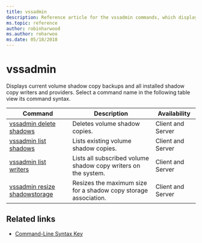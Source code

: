 ```yaml
---
title: vssadmin
description: Reference article for the vssadmin commands, which displays current volume shadow copy backups and all installed shadow copy writers and providers.
ms.topic: reference
author: robinharwood
ms.author: roharwoo
ms.date: 05/18/2018
---
```


# vssadmin



Displays current volume shadow copy backups and all installed shadow copy writers and providers. Select a command name in the following table view its command syntax.

| Command | Description | Availability |
|--|--|--|
| [vssadmin delete shadows](vssadmin-delete-shadows.md) | Deletes volume shadow copies. | Client and Server |
| [vssadmin list shadows](vssadmin-list-shadows.md) | Lists existing volume shadow copies. | Client and Server |
| [vssadmin list writers](vssadmin-list-writers.md) | Lists all subscribed volume shadow copy writers on the system. | Client and Server |
| [vssadmin resize shadowstorage](vssadmin-resize-shadowstorage.md) | Resizes the maximum size for a shadow copy storage association. | Client and Server |

## Related links

- [Command-Line Syntax Key](command-line-syntax-key.md)
